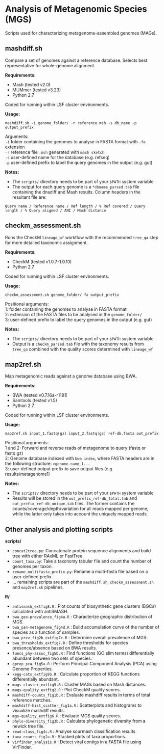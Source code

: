 Analysis of Metagenomic Species (MGS)
=====================================

Scripts used for characterizing metagenome-assembled genomes (MAGs).

## mashdiff.sh

Compare a set of genomes against a reference database. Selects best representative for whole-genome alignment.

<b>Requirements:</b>
* Mash (tested v2.0)
* MUMmer (tested v3.23)
* Python 2.7

Coded for running within LSF cluster environments. 

<b>Usage:</b> 
```
mashdiff.sh -i genome_folder/ -r reference.msh -s db_name -p output_prefix
```
Arguments:  
`-i` folder containing the genomes to analyse in FASTA format  with `.fa` extension  
`-r` reference file `.msh` generated with `mash sketch`  
`-s` user-defined name for the database (e.g. refseq)  
`-p` user-defined prefix to label the query genomes in the output (e.g. gut)  

<b>Notes:</b>
- The `scripts/` directory needs to be part of your `$PATH` system variable
- The output for each query genome is a `*dbname_parsed.tab` file containing the dnadiff and Mash results. Column headers in the resultant file are: 
```
Query name / Reference name / Ref length / % Ref covered / Query length / % Query aligned / ANI / Mash distance
```

## checkm_assessment.sh

Runs the CheckM `lineage_wf` workflow with the recommended `tree_qa` step for more detailed taxonomic assignment.

<b>Requirements:</b>
* CheckM (tested v1.0.7-1.0.10)
* Python 2.7

Coded for running within LSF cluster environments. 

<b>Usage:</b>
```
checkm_assessment.sh genome_folder/ fa output_prefix
```
Positional arguments:  
1: folder containing the genomes to analyse in FASTA format  
2: extension of the FASTA files to be analysed in the `genome_folder/`  
3: user-defined prefix to label the query genomes in the output (e.g. gut)  

<b>Notes:</b>
- The `scripts/` directory needs to be part of your `$PATH` system variable
- Output is a `checkm_parsed.tab` file with the taxonomy results from `tree_qa` combined with the quality scores determined with `lineage_wf`

## map2ref.sh

Map metagenomic reads against a genome database using BWA.

<b>Requirements:</b>
* BWA (tested v0.7.16a-r1181)
* Samtools (tested v1.5)
* Python 2.7

Coded for running within LSF cluster environments. 

<b>Usage:</b>
```
map2ref.sh input_1.fastq(gz) input_2.fastq(gz) ref-db.fasta out_prefix
```
Positional arguments:  
1 and 2: Forward and reverse reads of metagenome to query (fastq or fastq.gz)  
2: Genome database indexed with `bwa index`, where FASTA headers are in the following structure: `>genome-name_1...`  
3: user-defined output prefix to save output files (e.g. results/metagenome1) 

<b>Notes:</b>
- The `scripts/` directory needs to be part of your `$PATH` system variable
- Results will be stored in the `out_prefix_ref-db_total.tab` and `out_prefix_ref-db_unique.tab` files. The former contains the counts/coverage/depth/variation for all reads mapped per genome, while the latter only takes into account the uniquely mapped reads.

## Other analysis and plotting scripts

<b>scripts/</b>
* `concat2tree.py`: Concatenate protein sequence alignments and build tree with either RAxML or FastTree.
* `count_taxa.py`: Take a taxonomy tabular file and count the number of genomes per taxon.
* `rename_multifasta_prefix.py`: Rename a multi-fasta file based on a user-defined prefix.
* ... remaining scripts are part of the `mashdiff.sh`, `checkm_assessment.sh` and `map2ref.sh` pipelines.

<b>R/</b>
* `antismash_extfig8.R` : Plot counts of biosynthetic gene clusters (BGCs) calculated with antiSMASH.
* `bwa_geo-prevalence_fig4a.R` : Characterize geographic distribution of MGS.
* `bwa_pan-metagenome_fig4d.R` : Build accumulation curve of the number of species as a function of samples.
* `bwa_prev_fig2b_extfig7c.R` : Determine overall prevalence of MGS.
* `bwa_thresholds_extfig7.R` : Define thresholds for species presence/absence based on BWA results.
* `funcs_phy-assoc_fig5b.R` : Find functions (GO slim terms) differentially abundant between two sets of species.
* `gprop_pca_fig5a.R` : Perform Principal Component Analysis (PCA) using Genome Properties.
* `kegg-cats_extfig9b.R` : Calculate proportion of KEGG functions differentially abundant.
* `mags-cluster_extfig5.R` : Cluster MAGs based on Mash distances.
* `mags-quality_extfig2.R` : Plot CheckM quality scores.
* `mashdiff-counts_fig1b.R` : Evaluate mashdiff results in terms of total reference matches.
* `mashdiff-hist_scatter_fig1a.R` : Scatterplots and histograms to visualize mashdiff results.
* `mgs-quality_extfig6.R` : Evaluate MGS quality scores.
* `phylo-diversity_fig3b.R` : Calculate phylogenetic diversity from a newick tree file.
* `read-class_fig4c.R` : Analyse sourmash classification results.
* `taxa_counts_fig2a.R` : Stacked plots of taxa proportions.
* `virfinder_analysis.R` : Detect viral contigs in a FASTA file using VirFinder.
